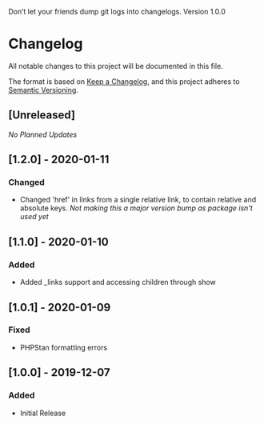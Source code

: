 Don’t let your friends dump git logs into changelogs.
Version 1.0.0
# Changelog
All notable changes to this project will be documented in this file.

The format is based on [Keep a Changelog](https://keepachangelog.com/en/1.0.0/),
and this project adheres to [Semantic Versioning](https://semver.org/spec/v2.0.0.html).

## [Unreleased]

_No Planned Updates_

## [1.2.0] - 2020-01-11
### Changed
- Changed 'href' in links from a single relative link, to contain relative and absolute keys.
_Not making this a major version bump as package isn't used yet_

## [1.1.0] - 2020-01-10
### Added
- Added _links support and accessing children through show

## [1.0.1] - 2020-01-09
### Fixed
- PHPStan formatting errors

## [1.0.0] - 2019-12-07
### Added
- Initial Release
